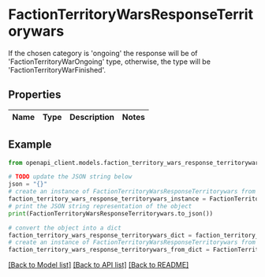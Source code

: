 # FactionTerritoryWarsResponseTerritorywars

If the chosen category is 'ongoing' the response will be of 'FactionTerritoryWarOngoing' type, otherwise, the type will be 'FactionTerritoryWarFinished'.

## Properties

Name | Type | Description | Notes
------------ | ------------- | ------------- | -------------

## Example

```python
from openapi_client.models.faction_territory_wars_response_territorywars import FactionTerritoryWarsResponseTerritorywars

# TODO update the JSON string below
json = "{}"
# create an instance of FactionTerritoryWarsResponseTerritorywars from a JSON string
faction_territory_wars_response_territorywars_instance = FactionTerritoryWarsResponseTerritorywars.from_json(json)
# print the JSON string representation of the object
print(FactionTerritoryWarsResponseTerritorywars.to_json())

# convert the object into a dict
faction_territory_wars_response_territorywars_dict = faction_territory_wars_response_territorywars_instance.to_dict()
# create an instance of FactionTerritoryWarsResponseTerritorywars from a dict
faction_territory_wars_response_territorywars_from_dict = FactionTerritoryWarsResponseTerritorywars.from_dict(faction_territory_wars_response_territorywars_dict)
```
[[Back to Model list]](../README.md#documentation-for-models) [[Back to API list]](../README.md#documentation-for-api-endpoints) [[Back to README]](../README.md)


